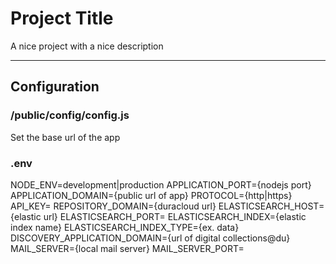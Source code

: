 # Project Title

A nice project with a nice description

---
## Configuration

### /public/config/config.js
Set the base url of the app

### .env

NODE_ENV=development|production
APPLICATION_PORT={nodejs port}
APPLICATION_DOMAIN={public url of app}
PROTOCOL={http|https}
API_KEY=
REPOSITORY_DOMAIN={duracloud url}
ELASTICSEARCH_HOST={elastic url}
ELASTICSEARCH_PORT=
ELASTICSEARCH_INDEX={elastic index name}
ELASTICSEARCH_INDEX_TYPE={ex. data}
DISCOVERY_APPLICATION_DOMAIN={url of digital collections@du}
MAIL_SERVER={local mail server}
MAIL_SERVER_PORT=
